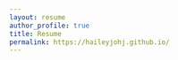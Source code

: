 ```yaml
---
layout: resume
author_profile: true
title: Resume
permalink: https://haileyjohj.github.io/ 
---
```

